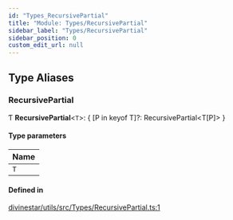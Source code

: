```yaml
---
id: "Types_RecursivePartial"
title: "Module: Types/RecursivePartial"
sidebar_label: "Types/RecursivePartial"
sidebar_position: 0
custom_edit_url: null
---
```


## Type Aliases

### RecursivePartial

Ƭ **RecursivePartial**\<`T`\>: \{ [P in keyof T]?: RecursivePartial\<T[P]\> }

#### Type parameters

| Name |
| :------ |
| `T` |

#### Defined in

[divinestar/utils/src/Types/RecursivePartial.ts:1](https://github.com/lucasdamianjohnson/DivineVoxelEngine/blob/596fa7391478620ed460dfb4856ff0a763b91c49/divinestar/utils/src/Types/RecursivePartial.ts#L1)
